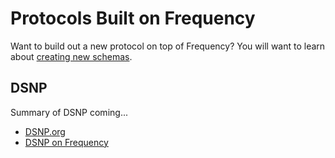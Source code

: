 # Protocols Built on Frequency

Want to build out a new protocol on top of Frequency?
You will want to learn about [creating new schemas](./Basics/Schemas.md).

## DSNP

Summary of DSNP coming...

- [DSNP.org](https://www.dsnp.org)
- [DSNP on Frequency](https://spec.dsnp.org/Frequency/Overview.html)
